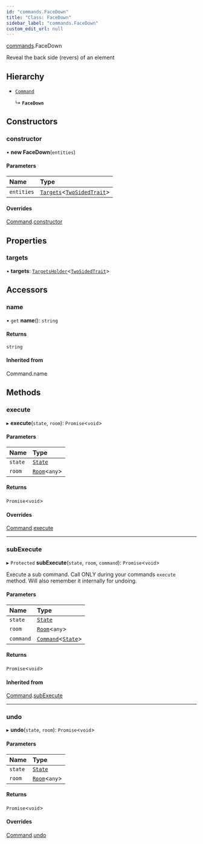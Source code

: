 ```yaml
---
id: "commands.FaceDown"
title: "Class: FaceDown"
sidebar_label: "commands.FaceDown"
custom_edit_url: null
---
```


[commands](../namespaces/commands.md).FaceDown

Reveal the back side (revers) of an element

## Hierarchy

- [`Command`](Command.md)

  ↳ **`FaceDown`**

## Constructors

### constructor

• **new FaceDown**(`entities`)

#### Parameters

| Name | Type |
| :------ | :------ |
| `entities` | [`Targets`](../modules.md#targets)<[`TwoSidedTrait`](TwoSidedTrait.md)\> |

#### Overrides

[Command](Command.md).[constructor](Command.md#constructor)

## Properties

### targets

• **targets**: [`TargetsHolder`](TargetsHolder.md)<[`TwoSidedTrait`](TwoSidedTrait.md)\>

## Accessors

### name

• `get` **name**(): `string`

#### Returns

`string`

#### Inherited from

Command.name

## Methods

### execute

▸ **execute**(`state`, `room`): `Promise`<`void`\>

#### Parameters

| Name | Type |
| :------ | :------ |
| `state` | [`State`](State.md) |
| `room` | [`Room`](Room.md)<`any`\> |

#### Returns

`Promise`<`void`\>

#### Overrides

[Command](Command.md).[execute](Command.md#execute)

___

### subExecute

▸ `Protected` **subExecute**(`state`, `room`, `command`): `Promise`<`void`\>

Execute a sub command.
Call ONLY during your commands `execute` method.
Will also remember it internally for undoing.

#### Parameters

| Name | Type |
| :------ | :------ |
| `state` | [`State`](State.md) |
| `room` | [`Room`](Room.md)<`any`\> |
| `command` | [`Command`](Command.md)<[`State`](State.md)\> |

#### Returns

`Promise`<`void`\>

#### Inherited from

[Command](Command.md).[subExecute](Command.md#subexecute)

___

### undo

▸ **undo**(`state`, `room`): `Promise`<`void`\>

#### Parameters

| Name | Type |
| :------ | :------ |
| `state` | [`State`](State.md) |
| `room` | [`Room`](Room.md)<`any`\> |

#### Returns

`Promise`<`void`\>

#### Overrides

[Command](Command.md).[undo](Command.md#undo)
